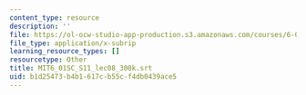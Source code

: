 ```yaml
---
content_type: resource
description: ''
file: https://ol-ocw-studio-app-production.s3.amazonaws.com/courses/6-01sc-introduction-to-electrical-engineering-and-computer-science-i-spring-2011/b1d25473b4b1617cb55cf4db0439ace5_MIT6_01SC_S11_lec08_300k.srt
file_type: application/x-subrip
learning_resource_types: []
resourcetype: Other
title: MIT6_01SC_S11_lec08_300k.srt
uid: b1d25473-b4b1-617c-b55c-f4db0439ace5
---
```

